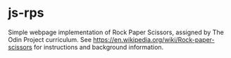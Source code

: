 # js-rps
Simple webpage implementation of Rock Paper Scissors, assigned by The Odin Project curriculum. See https://en.wikipedia.org/wiki/Rock-paper-scissors for instructions and background information.


